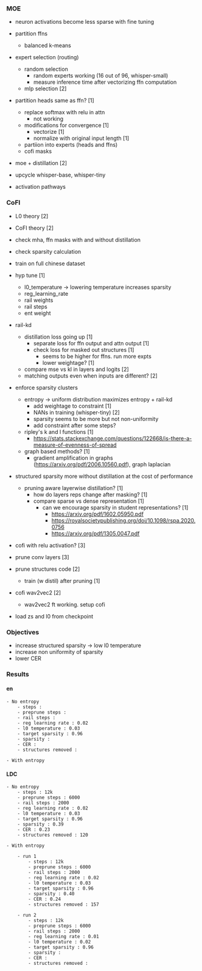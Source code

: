 ### MOE

- neuron activations become less sparse with fine tuning

- partition ffns
	- balanced k-means

- expert selection (routing)
	- random selection
		- random experts working (16 out of 96, whisper-small)
		- measure inference time after vectorizing ffn computation
	- mlp selection [2]

- partition heads same as ffn?  [1]
	- replace softmax with relu in attn
		- not working
	- modifications for convergence [1]
		- vectorize [1]
		- normalize with original input length [1]
	- partiion into experts (heads and ffns)
	- cofi masks

- moe + distillation  [2]

- upcycle whisper-base, whisper-tiny

- activation pathways


### CoFI

- L0 theory [2]
- CoFI theory [2]

- check mha, ffn masks with and without distillation
- check sparsity calculation

- train on full chinese dataset

- hyp tune [1]
	- l0_temperature -> lowering temperature increases sparsity
	- reg_learning_rate
	- rail weights
	- rail steps
	- ent weight

- rail-kd
	- distillation loss going up [1]
		- separate loss for ffn output and attn output [1]
		- check loss for masked out structures [1]
			- seems to be higher for ffns. run more expts
			- lower weightage?  [1]
	- compare mse vs kl in layers and logits [2]
	- matching outputs even when inputs are different? [2]

- enforce sparsity clusters 
	- entropy -> uniform distribution maximizes entropy + rail-kd
		- add weightage to constraint [1]
		- NANs in training (whisper-tiny) [2]
		- sparsity seems to be more but not non-uniformity
		- add constraint after some steps?
	- ripley's k and l functions  [1]
		- https://stats.stackexchange.com/questions/122668/is-there-a-measure-of-evenness-of-spread
	- graph based methods?  [1]
		- gradient amplification in graphs (https://arxiv.org/pdf/2006.10560.pdf), graph laplacian

- structured sparsity more without distillation at the cost of performance
	- pruning aware layerwise distillation? [1]
		- how do layers reps change after masking? [1]
		- compare sparse vs dense representation [1]
			- can we encourage sparsity in student representations? [1]
				- https://arxiv.org/pdf/1602.05950.pdf
				- https://royalsocietypublishing.org/doi/10.1098/rspa.2020.0756
				- https://arxiv.org/pdf/1305.0047.pdf

- cofi with relu activation? [3]

- prune conv layers [3]

- prune structures code [2]
	- train (w distil) after pruning [1]

- cofi wav2vec2 [2]
	- wav2vec2 ft working. setup cofi 

- load zs and l0 from checkpoint


### Objectives

- increase structured sparsity -> low l0 temperature
- increase non uniformity of sparsity
- lower CER


### Results


#### en

	- No entropy
		- steps : 
		- preprune steps : 
		- rail steps : 
		- reg learning rate : 0.02
		- l0 temperature : 0.03
		- target sparsity : 0.96
		- sparsity :
		- CER :
		- structures removed :

	- With entropy

#### LDC

	- No entropy
		- steps : 12k
		- preprune steps : 6000
		- rail steps : 2000
		- reg learning rate : 0.02
		- l0 temperature : 0.03
		- target sparsity : 0.96
		- sparsity : 0.39
		- CER : 0.23
		- structures removed : 120

	- With entropy

		- run 1
			- steps : 12k
			- preprune steps : 6000
			- rail steps : 2000
			- reg learning rate : 0.02
			- l0 temperature : 0.03
			- target sparsity : 0.96
			- sparsity : 0.40
			- CER : 0.24
			- structures removed : 157

		- run 2
			- steps : 12k
			- preprune steps : 6000
			- rail steps : 2000
			- reg learning rate : 0.01
			- l0 temperature : 0.02
			- target sparsity : 0.96
			- sparsity :
			- CER :
			- structures removed :